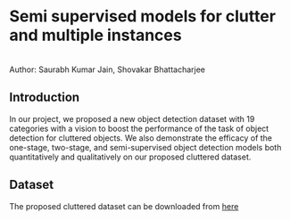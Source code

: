 # Semi supervised models for clutter and multiple instances
<br>
Author: Saurabh Kumar Jain, Shovakar Bhattacharjee

## Introduction 
In our project, we proposed a new object detection dataset with 19 categories with a vision to boost the performance of the task
of object detection for cluttered objects. We also demonstrate the efficacy of the one-stage, two-stage, and semi-supervised object detection models both quantitatively and qualitatively on our proposed cluttered dataset.

## Dataset
The proposed cluttered dataset can be downloaded from [here](https://drive.google.com/drive/folders/1y0z0FfLLCatNrM4dgZJISOZ9noUQcXZ3?usp=drive_link)
